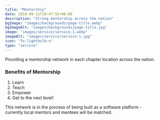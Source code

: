 ```yaml
---
title: "Mentorship"
date: 2019-09-21T10:47:55+06:00
description: "Strong mentorship across the nation"
bgImage: "images/backgrounds/page-title.webp"
bgImageAlt: "images/backgrounds/page-title.jpg"
image: "images/service/service-1.webp"
imageAlt: "images/service/service-1.jpg"
icon: "fa-lightbulb-o"
type: "service"
---
```


Providing a mentorship network in each chapter location across the nation.

### Benefits of Mentorship

1. Learn
2. Teach
3. Empower
4. Get to the next level!

This network is in the process of being built as a software platform - currently local mentors and mentees will be matched.
